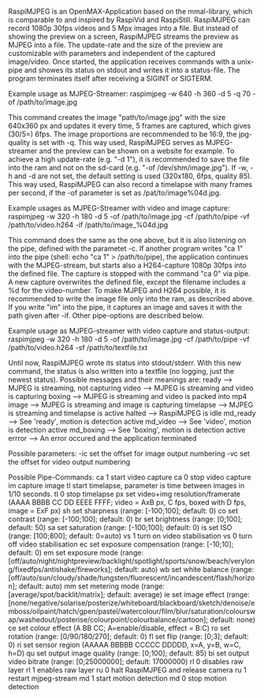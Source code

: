 RaspiMJPEG is an OpenMAX-Application based on the mmal-library, which is comparable to and inspired by RaspiVid and RaspiStill. RaspiMJPEG can record 1080p 30fps videos and 5 Mpx images into a file. But instead of showing the preview on a screen, RaspiMJPEG streams the preview as MJPEG into a file. The update-rate and the size of the preview are customizable with parameters and independent of the captured image/video. Once started, the application receives commands with a unix-pipe and showes its status on stdout and writes it into a status-file. The program terminates itself after receiving a SIGINT or SIGTERM.


Example usage as MJPEG-Streamer:
raspimjpeg -w 640 -h 360 -d 5 -q 70 -of /path/to/image.jpg

This command creates the image "path/to/image.jpg" with the size 640x360 px and updates it every time, 5 frames are captured, which gives (30/5=) 6fps. The image proportions are recommended to be 16:9, the jpg-quality is set with -q. This way used, RaspiMJPEG serves as MJPEG-streamer and the preview can be shown on a website for example. To achieve a high update-rate (e.g. "-d 1"), it is recommended to save the file into the ram and not on the sd-card (e.g. "-of /dev/shm/image.jpg").
If -w, -h and -d are not set, the default setting is used (320x180, 6fps, quality 85).
This way used, RaspiMJPEG can also record a timelapse with many frames per second, if the -of parameter is set as /pat/to/image%04d.jpg.


Example usages as MJPEG-Streamer with video and image capture:
raspimjpeg -w 320 -h 180 -d 5 -of /path/to/image.jpg -cf /path/to/pipe -vf /path/to/video.h264 -if /path/to/image_%04d.jpg

This command does the same as the one above, but it is also listening on the pipe, defined with the parametet -c. If another program writes "ca 1" into the pipe (shell: echo "ca 1" > /path/to/pipe), the application continues with the MJPEG-stream, but starts also a H264-capture 1080p 30fps into the defined file. The capture is stopped with the command "ca 0" via pipe. A new capture overwrites the defined file, except the filename includes a %d for the video-number. To make MJPEG and H264 possible, it is recommended to write the image file only into the ram, as described above.
If you write "im" into the pipe, it captures an image and saves it with the path given after -if. Other pipe-options are described below.


Example usage as MJPEG-streamer with video capture and status-output:
raspimjpeg -w 320 -h 180 -d 5 -of /path/to/image.jpg -cf /path/to/pipe -vf /path/to/video.h264 -sf /path/to/textfile.txt

Until now, RaspiMJPEG wrote its status into stdout/stderr. With this new command, the status is also written into a textfile (no logging, just the newest status). Possible messages and their meanings are:
ready     --> MJPEG is streaming, not capturing
video     --> MJPEG is streaming and video is capturing
boxing    --> MJPEG is streaming and video is packed into mp4
image     --> MJPEG is streaming and image is capturing
timelapse --> MJPEG is streaming and timelapse is active
halted    --> RaspiMJPEG is idle
md_ready  --> See 'ready', motion is detection active
md_video  --> See 'video', motion is detection active
md_boxing --> See 'boxing', motion is detection active
errror    --> An error occured and the application terminated


Possible parameters:
-ic   set the offset for image output numbering
-vc   set the offset for video output numbering


Possible Pipe-Commands:
ca 1  start video capture
ca 0  stop video capture
im    capture image
tl    start timelapse, parameter is time between images in 1/10 seconds.
tl 0  stop timelapse
px    set video+img resolution/framerate (AAAA BBBB CC DD EEEE FFFF; video = AxB px, C fps, boxed with D fps, image = ExF px)
sh    set sharpness (range: [-100;100]; default: 0)
co    set contrast (range: [-100;100]; default: 0)
br    set brightness (range: [0;100]; default: 50)
sa    set saturation (range: [-100;100]; default: 0)
is    set ISO (range: [100;800]; default: 0=auto)
vs 1  turn on video stabilisation
vs 0  turn off video stabilisation
ec    set exposure compensation (range: [-10;10]; default: 0)
em    set exposure mode (range: [off/auto/night/nightpreview/backlight/spotlight/sports/snow/beach/verylong/fixedfps/antishake/fireworks]; default: auto)
wb    set white balance (range: [off/auto/sun/cloudy/shade/tungsten/fluorescent/incandescent/flash/horizon]; default: auto)
mm    set metering mode (range: [average/spot/backlit/matrix]; default: average)
ie    set image effect (range: [none/negative/solarise/posterize/whiteboard/blackboard/sketch/denoise/emboss/oilpaint/hatch/gpen/pastel/watercolour/film/blur/saturation/colourswap/washedout/posterise/colourpoint/colourbalance/cartoon]; default: none)
ce    set colour effect (A BB CC; A=enable/disable, effect = B:C)
ro    set rotation (range: [0/90/180/270]; default: 0)
fl    set flip (range: [0;3]; default: 0)
ri    set sensor region (AAAAA BBBBB CCCCC DDDDD, x=A, y=B, w=C, h=D)
qu    set output image quality (range: [0;100]; default: 85)
bi    set output video bitrate (range: [0;25000000]; default: 17000000)
rl 0  disables raw layer
rl 1  enables raw layer
ru 0  halt RaspiMJPEG and release camera
ru 1  restart mjpeg-stream
md 1  start motion detection
md 0  stop motion detection
